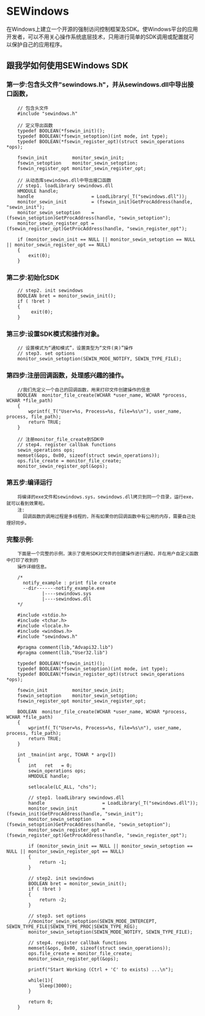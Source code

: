 # SEWindows
在Windows上建立一个开源的强制访问控制框架及SDK。使Windows平台的应用开发者，可以不用关心操作系统底层技术，只用进行简单的SDK调用或配置就可以保护自己的应用程序。

## 跟我学如何使用SEWindows SDK

### 第一步:包含头文件"sewindows.h"，并从sewindows.dll中导出接口函数，
		// 包含头文件
		#include "sewindows.h"
		
		// 定义导出函数
		typedef BOOLEAN(*fsewin_init)();
		typedef BOOLEAN(*fsewin_setoption)(int mode, int type);
		typedef BOOLEAN(*fsewin_register_opt)(struct sewin_operations *ops);
		
		fsewin_init         monitor_sewin_init;
		fsewin_setoption    monitor_sewin_setoption;
		fsewin_register_opt monitor_sewin_register_opt;
		
		// 从动态库sewindows.dll中导出接口函数	
		// step1. loadLibrary sewindows.dll
		HMODULE handle;	
		handle                     = LoadLibrary(_T("sewindows.dll"));
		monitor_sewin_init         = (fsewin_init)GetProcAddress(handle, "sewin_init");
		monitor_sewin_setoption    = (fsewin_setoption)GetProcAddress(handle, "sewin_setoption");
		monitor_sewin_register_opt = (fsewin_register_opt)GetProcAddress(handle, "sewin_register_opt");
		
		if (monitor_sewin_init == NULL || monitor_sewin_setoption == NULL || monitor_sewin_register_opt == NULL)
		{
		    exit(0);
		}


### 第二步:初始化SDK
		// step2. init sewindows
		BOOLEAN bret = monitor_sewin_init();
		if ( !bret )
		{
		     exit(0);
		}


### 第三步:设置SDK模式和操作对象。
		// 设置模式为“通知模式”，设置类型为“文件(夹)”操作
		// step3. set options
		monitor_sewin_setoption(SEWIN_MODE_NOTIFY, SEWIN_TYPE_FILE);		


### 第四步:注册回调函数，处理感兴趣的操作。
		//我们先定义一个自己的回调函数，用来打印文件创建操作的信息		
		BOOLEAN  monitor_file_create(WCHAR *user_name, WCHAR *process, WCHAR *file_path)
		{
		    wprintf(_T("User=%s, Process=%s, file=%s\n"), user_name, process, file_path);
		    return TRUE;
		}
		
		// 注册monitor_file_create到SDK中
		// step4. register callbak functions
		sewin_operations ops;
		memset(&ops, 0x00, sizeof(struct sewin_operations));
		ops.file_create = monitor_file_create;
		monitor_sewin_register_opt(&ops);


### 第五步:编译运行
		将编译的exe文件和sewindows.sys，sewindows.dll拷贝到同一个目录，运行exe，就可以看到效果啦。
		注:
		  回调函数的调用过程是多线程的，所有如果你的回调函数中有公用的内存，需要自己处理好同步。


### 完整示例:
		下面是一个完整的示例，演示了使用SDK对文件的创建操作进行通知，并在用户自定义函数中打印了收到的
		操作详细信息。
		
		/*                                  
		  notify_example : print file create
		  --dir-------notify_example.exe    
		         |----sewindows.sys         
		         |----sewindows.dll         
		*/                                  
                
		#include <stdio.h>
		#include <tchar.h>
		#include <locale.h>
		#include <windows.h>
		#include "sewindows.h"
		
		#pragma comment(lib,"Advapi32.lib") 
		#pragma comment(lib,"User32.lib") 
		
		typedef BOOLEAN(*fsewin_init)();
		typedef BOOLEAN(*fsewin_setoption)(int mode, int type);
		typedef BOOLEAN(*fsewin_register_opt)(struct sewin_operations *ops);
		
		fsewin_init         monitor_sewin_init;
		fsewin_setoption    monitor_sewin_setoption;
		fsewin_register_opt monitor_sewin_register_opt;
		
		BOOLEAN  monitor_file_create(WCHAR *user_name, WCHAR *process, WCHAR *file_path)
		{
		    wprintf(_T("User=%s, Process=%s, file=%s\n"), user_name, process, file_path);
		    return TRUE;
		}
		
		int _tmain(int argc, TCHAR * argv[])
		{
		    int   ret   = 0;
		    sewin_operations ops;
		    HMODULE handle;
		
		    setlocale(LC_ALL, "chs");
		
		    // step1. loadLibrary sewindows.dll
		    handle                     = LoadLibrary(_T("sewindows.dll"));
		    monitor_sewin_init         = (fsewin_init)GetProcAddress(handle, "sewin_init");
		    monitor_sewin_setoption    = (fsewin_setoption)GetProcAddress(handle, "sewin_setoption");
		    monitor_sewin_register_opt = (fsewin_register_opt)GetProcAddress(handle, "sewin_register_opt");
		
		    if (monitor_sewin_init == NULL || monitor_sewin_setoption == NULL || monitor_sewin_register_opt == NULL)
		    {
		        return -1;
		    }
		
		    // step2. init sewindows
		    BOOLEAN bret = monitor_sewin_init();
		    if ( !bret )
		    {
		        return -2;
		    }
		
		    // step3. set options
		    //monitor_sewin_setoption(SEWIN_MODE_INTERCEPT, SEWIN_TYPE_FILE|SEWIN_TYPE_PROC|SEWIN_TYPE_REG);
		    monitor_sewin_setoption(SEWIN_MODE_NOTIFY, SEWIN_TYPE_FILE);
		    
		    // step4. register callbak functions
		    memset(&ops, 0x00, sizeof(struct sewin_operations));
		    ops.file_create = monitor_file_create;
		    monitor_sewin_register_opt(&ops);
		
		    printf("Start Working (Ctrl + 'C' to exists) ...\n");
		
		    while(1){
		        Sleep(3000);
		    }
		
		    return 0;
		}
	


  
  